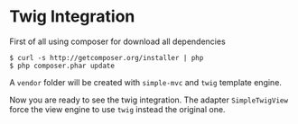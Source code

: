 # Twig Integration

First of all using composer for download all dependencies

```shell
$ curl -s http://getcomposer.org/installer | php
$ php composer.phar update
```

A `vendor` folder will be created with `simple-mvc` and `twig` template engine.

Now you are ready to see the twig integration. The adapter `SimpleTwigView`
force the view engine to use `twig` instead the original one.